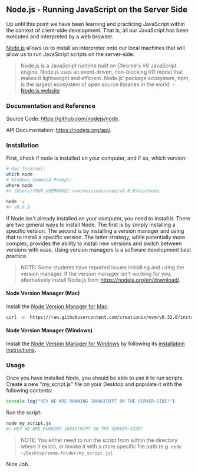 ## Node.js - Running JavaScript on the Server Side

Up until this point we have been learning and practicing JavaScript within the context of client-side development. That is, all our JavaScript has been executed and interpreted by a web browser.

[Node.js](https://nodejs.org/en/) allows us to install an interpreter onto our local machines that will allow us to run JavaScript scripts on the server-side.

> Node.js is a JavaScript runtime built on Chrome's V8 JavaScript engine. Node.js uses an event-driven, non-blocking I/O model that makes it lightweight and efficient. Node.js' package ecosystem, npm, is the largest ecosystem of open source libraries in the world. - [Node.js website](https://nodejs.org/en/)

### Documentation and Reference

Source Code: https://github.com/nodejs/node.

API Documentation: https://nodejs.org/api/.

### Installation

First, check if node is installed on your computer, and if so, which version:

```` sh
# Mac Terminal:
which node
# Windows Command Prompt:
where node
#> /Users/YOUR_USERNAME/.nvm/versions/node/v6.6.0/bin/node

node -v
#> v6.6.0
````

If Node isn't already installed on your computer, you need to install it. There are two general ways to install Node. The first is by simply installing a specific version. The second is by installing a version manager and using that to install a specific version. The latter strategy, while potentially more complex, provides the ability to install new versions and switch between versions with ease. Using version managers is a software development best practice.

> NOTE: Some students have reported issues installing and using the version manager. If the version manager isn't working for you, alternatively install Node.js from https://nodejs.org/en/download/.

#### Node Version Manager (Mac)

Install the [Node Version Manager for Mac](https://github.com/creationix/nvm):

```` sh
curl -o- https://raw.githubusercontent.com/creationix/nvm/v0.32.0/install.sh | bash
````

#### Node Version Manager (Windows)

Install the [Node Version Manager for Windows](https://github.com/coreybutler/nvm-windows) by following its [installation instructions](https://github.com/s2t2/nvm-windows#installation--upgrades).











### Usage

Once you have installed Node, you should be able to use it to run scripts. Create a new "my_script.js" file on your Desktop and populate it with the following contents:

```` js
console.log("HEY WE ARE RUNNING JAVASCRIPT ON THE SERVER-SIDE!")
````

Run the script:

```` sh
node my_script.js
#> HEY WE ARE RUNNING JAVASCRIPT ON THE SERVER-SIDE!
````

> NOTE: You either need to run the script from within the directory where it exists, or invoke it with a more specific file path (e.g. `node ~/Desktop/some-folder/my_script.js`).

Nice Job.
